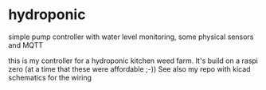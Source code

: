 # hydroponic
simple pump controller with water level monitoring, some physical sensors and MQTT

this is my controller for a hydroponic kitchen weed farm. It's build on a raspi zero (at a time that these were affordable ;-))
See also my repo with kicad schematics for the wiring


